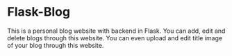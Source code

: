 # Flask-Blog

This is a personal blog website with backend in Flask. You can add, edit and delete blogs through this website. You can even upload and edit title image of your blog through this website.
